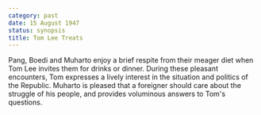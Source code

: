 ```yaml
---
category: past
date: 15 August 1947
status: synopsis
title: Tom Lee Treats
---
```



Pang, Boedi and Muharto enjoy a brief respite from
their meager diet when Tom Lee invites them for drinks or dinner. During
these pleasant encounters, Tom expresses a lively interest in the
situation and politics of the Republic. Muharto is pleased that a
foreigner should care about the struggle of his people, and provides
voluminous answers to Tom's questions.

